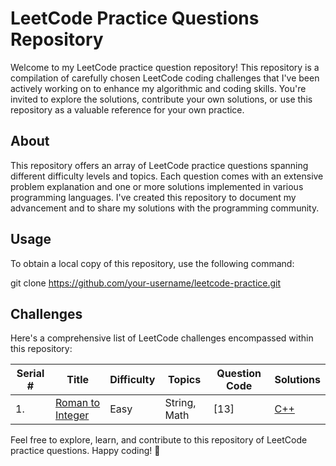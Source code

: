 # LeetCode Practice Questions Repository

Welcome to my LeetCode practice question repository! This repository is a compilation of carefully chosen LeetCode coding challenges that I've been actively working on to enhance my algorithmic and coding skills. You're invited to explore the solutions, contribute your own solutions, or use this repository as a valuable reference for your own practice.

## About

This repository offers an array of LeetCode practice questions spanning different difficulty levels and topics. Each question comes with an extensive problem explanation and one or more solutions implemented in various programming languages. I've created this repository to document my advancement and to share my solutions with the programming community.

## Usage

To obtain a local copy of this repository, use the following command:

git clone https://github.com/your-username/leetcode-practice.git


## Challenges

Here's a comprehensive list of LeetCode challenges encompassed within this repository:

| Serial # | Title | Difficulty | Topics | Question Code | Solutions |
|---------|-------|------------|--------|--------------|-----------|
| 1. | [Roman to Integer](https://leetcode.com/problems/roman-to-integer/) | Easy | String, Math | [13] | [C++](https://github.com/kishorekuttalamr/leetCode/blob/main/romantoint.cpp) |

Feel free to explore, learn, and contribute to this repository of LeetCode practice questions. Happy coding! 🚀
